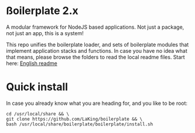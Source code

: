 # ßoilerplate 2.x

A modular framework for NodeJS based applications. Not just a package, not just an app, this is a system!

This repo unifies the boilerplate loader, and sets of boilerplate modules that implement application stacks and functions.
In case you have no idea what that means, please browse the folders to read the local readme files. 
Start here: [English readme](https://github.com/LaKing/boilerplate/blob/master/boilerplate/README.EN.md)


# Quick install
In case you already know what you are heading for, and you like to be root:
```
cd /usr/local/share && \
git clone https://github.com/LaKing/boilerplate && \
bash /usr/local/share/boilerplate/boilerplate/install.sh
```